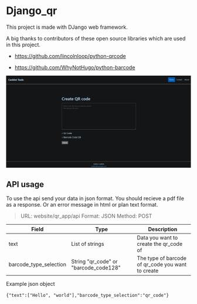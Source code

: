 
# Django_qr

  

This project is made with DJango web framework.

A big thanks to contributors of these open source libraries which are used in this project.

  

- https://github.com/lincolnloop/python-qrcode

- https://github.com/WhyNotHugo/python-barcode

![front end screen shot](https://github.com/canklot/Django_qr/blob/master/front_end.jpg?raw=true)

## API usage
To use the api send your data in json format. You should recieve a pdf file as a response. Or an error message in html or plan text format. 

> URL: website/qr_app/api
> Format: JSON
> Method: POST


Field | Type | Description
------|------------|------------
text | List of strings| Data you want to create the qr_code of
barcode_type_selection| String "qr_code" or "barcode_code128" | The type of barcode of qr_code you want to create

Example json object

    {"text":["Hello", "world"],"barcode_type_selection":"qr_code"}
